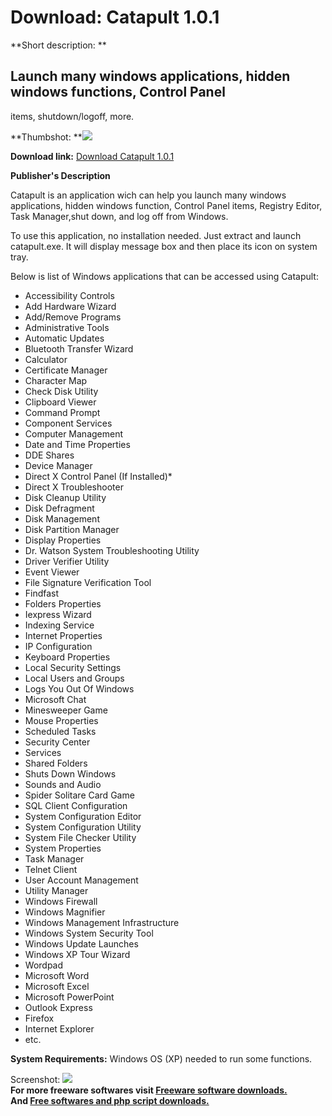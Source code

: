 # Download: Catapult 1.0.1

**Short description: **

## Launch many windows applications, hidden windows functions, Control Panel
items, shutdown/logoff, more.

  
**Thumbshot: **![](http://www.freewarefiles.com/screenshot/catapult101_md.jpg)   
  
**Download link:** [Download Catapult 1.0.1](http://freesoftwares.boysofts.com/Catapult_program_42346.html)  
  

**Publisher's Description**  
  

Catapult is an application wich can help you launch many windows applications,
hidden windows function, Control Panel items, Registry Editor, Task
Manager,shut down, and log off from Windows.

To use this application, no installation needed. Just extract and launch
catapult.exe. It will display message box and then place its icon on system
tray.

Below is list of Windows applications that can be accessed using Catapult:

  * Accessibility Controls 
  * Add Hardware Wizard 
  * Add/Remove Programs 
  * Administrative Tools 
  * Automatic Updates 
  * Bluetooth Transfer Wizard 
  * Calculator 
  * Certificate Manager 
  * Character Map 
  * Check Disk Utility 
  * Clipboard Viewer 
  * Command Prompt 
  * Component Services 
  * Computer Management 
  * Date and Time Properties 
  * DDE Shares 
  * Device Manager 
  * Direct X Control Panel (If Installed)* 
  * Direct X Troubleshooter 
  * Disk Cleanup Utility 
  * Disk Defragment 
  * Disk Management 
  * Disk Partition Manager 
  * Display Properties 
  * Dr. Watson System Troubleshooting Utility 
  * Driver Verifier Utility 
  * Event Viewer 
  * File Signature Verification Tool 
  * Findfast 
  * Folders Properties 
  * Iexpress Wizard 
  * Indexing Service 
  * Internet Properties 
  * IP Configuration 
  * Keyboard Properties 
  * Local Security Settings 
  * Local Users and Groups 
  * Logs You Out Of Windows 
  * Microsoft Chat 
  * Minesweeper Game 
  * Mouse Properties 
  * Scheduled Tasks 
  * Security Center 
  * Services 
  * Shared Folders 
  * Shuts Down Windows 
  * Sounds and Audio 
  * Spider Solitare Card Game 
  * SQL Client Configuration 
  * System Configuration Editor 
  * System Configuration Utility 
  * System File Checker Utility 
  * System Properties 
  * Task Manager 
  * Telnet Client 
  * User Account Management 
  * Utility Manager 
  * Windows Firewall 
  * Windows Magnifier 
  * Windows Management Infrastructure 
  * Windows System Security Tool 
  * Windows Update Launches 
  * Windows XP Tour Wizard 
  * Wordpad 
  * Microsoft Word 
  * Microsoft Excel 
  * Microsoft PowerPoint 
  * Outlook Express 
  * Firefox 
  * Internet Explorer 
  * etc. 

**System Requirements:** Windows OS (XP) needed to run some functions.

  
  
Screenshot: ![](http://www.freewarefiles.com/screenshot/catapult101.jpg)  
**For more freeware softwares visit [Freeware software downloads.](http://freesoftwares.boysofts.com/)**   
**And [Free softwares and php script downloads.](http://www.boysofts.com/)**

